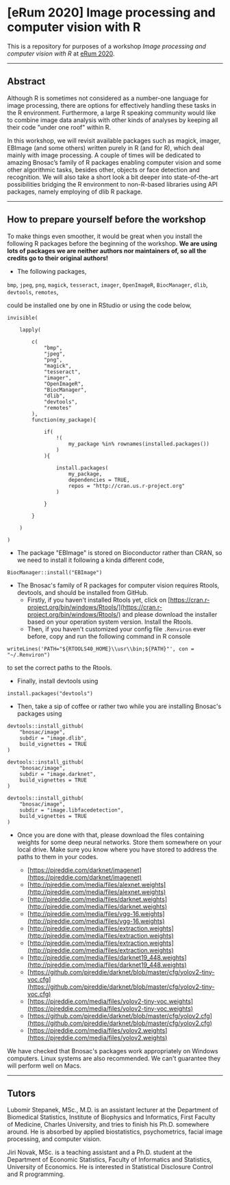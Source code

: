 # [eRum 2020] Image processing and computer vision with R

This is a repository for purposes of a workshop _Image processing and computer vision with R_
at [eRum 2020](https://2020.erum.io/).

---

## Abstract

Although R is sometimes not considered as a number-one language for image processing, there are options for effectively handling these tasks in the R environment. Furthermore, a large R speaking community would like to combine image data analysis with other kinds of analyses by keeping all their code "under one roof" within R.

In this workshop, we will revisit available packages such as magick, imager, EBImage (and some others) written purely in R (and for R), which deal mainly with image processing. A couple of times will be dedicated to amazing Bnosac’s family of R packages enabling computer vision and some other algorithmic tasks, besides other, objects or face detection and recognition. We will also take a short look a bit deeper into state-of-the-art possibilities bridging the R environment to non-R-based libraries using API packages, namely employing of dlib R package.

---

## How to prepare yourself before the workshop

To make things even smoother, it would be great when you install the following R packages before the beginning of the workshop. <b>We are using lots of packages we are neither authors nor maintainers of, so all the credits go to their original authors!</b>

- The following packages,

`bmp`, `jpeg`, `png`, `magick`, `tesseract`, `imager`, `OpenImageR`, `BiocManager`, `dlib`, `devtools`, `remotes`,

could be installed one by one in RStudio or using the code below,

```
invisible(
    
    lapply(
        
        c(  
            "bmp",
            "jpeg",
            "png",
            "magick",
            "tesseract",
            "imager",
            "OpenImageR",
            "BiocManager",
            "dlib",
            "devtools",
            "remotes"
        ),
        function(my_package){
            
            if(
                !(
                    my_package %in% rownames(installed.packages())
                )
            ){
                
                install.packages(
                    my_package,
                    dependencies = TRUE,
                    repos = "http://cran.us.r-project.org"
                )
                
            }
            
        }
        
    )
    
)
```


- The package "EBImage" is stored on Bioconductor rather than CRAN, so we need to install it following a kinda different code,

```
BiocManager::install("EBImage")
```


- The Bnosac's family of R packages for computer vision requires Rtools, devtools, and should be installed from GitHub.
  * Firstly, if you haven't installed Rtools yet, click on
  [https://cran.r-project.org/bin/windows/Rtools/](https://cran.r-project.org/bin/windows/Rtools/)
  and please download the installer based on your operation system version. Install the Rtools.
  * Then, if you haven't customized your config file `.Renviron` ever before, copy and run the following command in R console

```
writeLines('PATH="${RTOOLS40_HOME}\\usr\\bin;${PATH}"', con = "~/.Renviron")
```

to set the correct paths to the Rtools.

* Finally, install devtools using

```
install.packages("devtools")
```

- Then, take a sip of coffee or rather two while you are installing Bnosac's packages using

```
devtools::install_github(
    "bnosac/image",
    subdir = "image.dlib",
    build_vignettes = TRUE
)

devtools::install_github(
    "bnosac/image",
    subdir = "image.darknet",
    build_vignettes = TRUE
)

devtools::install_github(
    "bnosac/image",
    subdir = "image.libfacedetection",
    build_vignettes = TRUE
)
```

- Once you are done with that, please download the files containing weights for some deep neural networks. Store them somewhere on your local drive. Make sure you know where you have stored to address the paths to them in your codes.

  * [https://pjreddie.com/darknet/imagenet](https://pjreddie.com/darknet/imagenet)
  * [http://pjreddie.com/media/files/alexnet.weights](http://pjreddie.com/media/files/alexnet.weights)
  * [http://pjreddie.com/media/files/darknet.weights](http://pjreddie.com/media/files/darknet.weights)
  * [http://pjreddie.com/media/files/vgg-16.weights](http://pjreddie.com/media/files/vgg-16.weights)
  * [http://pjreddie.com/media/files/extraction.weights](http://pjreddie.com/media/files/extraction.weights)
  * [http://pjreddie.com/media/files/extraction.weights](http://pjreddie.com/media/files/extraction.weights)
  * [http://pjreddie.com/media/files/darknet19_448.weights](http://pjreddie.com/media/files/darknet19_448.weights)
  * [https://github.com/pjreddie/darknet/blob/master/cfg/yolov2-tiny-voc.cfg](https://github.com/pjreddie/darknet/blob/master/cfg/yolov2-tiny-voc.cfg)
  * [https://pjreddie.com/media/files/yolov2-tiny-voc.weights](https://pjreddie.com/media/files/yolov2-tiny-voc.weights)
  * [https://github.com/pjreddie/darknet/blob/master/cfg/yolov2.cfg](https://github.com/pjreddie/darknet/blob/master/cfg/yolov2.cfg)
  * [https://pjreddie.com/media/files/yolov2.weights](https://pjreddie.com/media/files/yolov2.weights)
 
We have checked that Bnosac's packages work appropriately on Windows computers. Linux systems are also recommended. We can't guarantee they will perform well on Macs.


---

## Tutors

Lubomir Stepanek, MSc., M.D. is an assistant lecturer at the Department of Biomedical Statistics, Institute of Biophysics and Informatics, First Faculty of Medicine, Charles University, and tries to finish his Ph.D. somewhere around. He is absorbed by applied biostatistics, psychometrics, facial image processing, and computer vision.

Jiri Novak, MSc. is a teaching assistant and a Ph.D. student at the Department of Economic Statistics, Faculty of Informatics and Statistics, University of Economics. He is interested in Statistical Disclosure Control and R programming.



